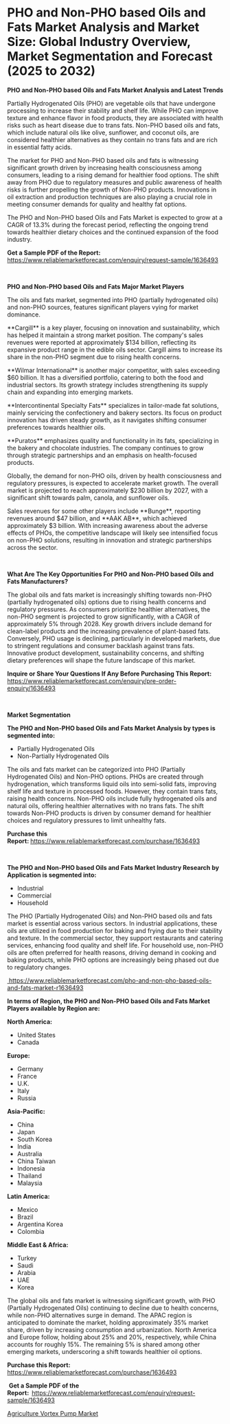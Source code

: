 <p><h1>PHO and Non-PHO based Oils and Fats Market Analysis and Market Size: Global Industry Overview, Market Segmentation and Forecast (2025 to 2032)</h1></p><p><strong>PHO and Non-PHO based Oils and Fats Market Analysis and Latest Trends</strong></p>
<p><p>Partially Hydrogenated Oils (PHO) are vegetable oils that have undergone processing to increase their stability and shelf life. While PHO can improve texture and enhance flavor in food products, they are associated with health risks such as heart disease due to trans fats. Non-PHO based oils and fats, which include natural oils like olive, sunflower, and coconut oils, are considered healthier alternatives as they contain no trans fats and are rich in essential fatty acids.</p><p>The market for PHO and Non-PHO based oils and fats is witnessing significant growth driven by increasing health consciousness among consumers, leading to a rising demand for healthier food options. The shift away from PHO due to regulatory measures and public awareness of health risks is further propelling the growth of Non-PHO products. Innovations in oil extraction and production techniques are also playing a crucial role in meeting consumer demands for quality and healthy fat options.</p><p>The PHO and Non-PHO based Oils and Fats Market is expected to grow at a CAGR of 13.3% during the forecast period, reflecting the ongoing trend towards healthier dietary choices and the continued expansion of the food industry.</p></p>
<p><strong>Get a Sample PDF of the Report:&nbsp;</strong> <a href="https://www.reliablemarketforecast.com/enquiry/request-sample/1636493?utm_campaign=3108&utm_medium=2&utm_source=Github&utm_content=ia&utm_term=23032025&utm_id=pho-and-non-pho-based-oils-and-fats">https://www.reliablemarketforecast.com/enquiry/request-sample/1636493</a></p>
<p>&nbsp;</p>
<p><strong>PHO and Non-PHO based Oils and Fats Major Market Players</strong></p>
<p><p>The oils and fats market, segmented into PHO (partially hydrogenated oils) and non-PHO sources, features significant players vying for market dominance. </p><p>**Cargill** is a key player, focusing on innovation and sustainability, which has helped it maintain a strong market position. The company's sales revenues were reported at approximately $134 billion, reflecting its expansive product range in the edible oils sector. Cargill aims to increase its share in the non-PHO segment due to rising health concerns.</p><p>**Wilmar International** is another major competitor, with sales exceeding $60 billion. It has a diversified portfolio, catering to both the food and industrial sectors. Its growth strategy includes strengthening its supply chain and expanding into emerging markets.</p><p>**Intercontinental Specialty Fats** specializes in tailor-made fat solutions, mainly servicing the confectionery and bakery sectors. Its focus on product innovation has driven steady growth, as it navigates shifting consumer preferences towards healthier oils.</p><p>**Puratos** emphasizes quality and functionality in its fats, specializing in the bakery and chocolate industries. The company continues to grow through strategic partnerships and an emphasis on health-focused products.</p><p>Globally, the demand for non-PHO oils, driven by health consciousness and regulatory pressures, is expected to accelerate market growth. The overall market is projected to reach approximately $230 billion by 2027, with a significant shift towards palm, canola, and sunflower oils.</p><p>Sales revenues for some other players include **Bunge**, reporting revenues around $47 billion, and **AAK AB**, which achieved approximately $3 billion. With increasing awareness about the adverse effects of PHOs, the competitive landscape will likely see intensified focus on non-PHO solutions, resulting in innovation and strategic partnerships across the sector.</p></p>
<p>&nbsp;</p>
<p><strong>What Are The Key Opportunities For PHO and Non-PHO based Oils and Fats Manufacturers?</strong></p>
<p><p>The global oils and fats market is increasingly shifting towards non-PHO (partially hydrogenated oils) options due to rising health concerns and regulatory pressures. As consumers prioritize healthier alternatives, the non-PHO segment is projected to grow significantly, with a CAGR of approximately 5% through 2028. Key growth drivers include demand for clean-label products and the increasing prevalence of plant-based fats. Conversely, PHO usage is declining, particularly in developed markets, due to stringent regulations and consumer backlash against trans fats. Innovative product development, sustainability concerns, and shifting dietary preferences will shape the future landscape of this market.</p></p>
<p><strong>Inquire or Share Your Questions If Any Before Purchasing This Report:</strong> <a href="https://www.reliablemarketforecast.com/enquiry/pre-order-enquiry/1636493?utm_campaign=3108&utm_medium=2&utm_source=Github&utm_content=ia&utm_term=23032025&utm_id=pho-and-non-pho-based-oils-and-fats">https://www.reliablemarketforecast.com/enquiry/pre-order-enquiry/1636493</a></p>
<p>&nbsp;</p>
<p><strong>Market Segmentation</strong></p>
<p><strong>The PHO and Non-PHO based Oils and Fats Market Analysis by types is segmented into:</strong></p>
<p><ul><li>Partially Hydrogenated Oils</li><li>Non-Partially Hydrogenated Oils</li></ul></p>
<p><p>The oils and fats market can be categorized into PHO (Partially Hydrogenated Oils) and Non-PHO options. PHOs are created through hydrogenation, which transforms liquid oils into semi-solid fats, improving shelf life and texture in processed foods. However, they contain trans fats, raising health concerns. Non-PHO oils include fully hydrogenated oils and natural oils, offering healthier alternatives with no trans fats. The shift towards Non-PHO products is driven by consumer demand for healthier choices and regulatory pressures to limit unhealthy fats.</p></p>
<p><strong>Purchase this Report:&nbsp;</strong><a href="https://www.reliablemarketforecast.com/purchase/1636493?utm_campaign=3108&utm_medium=2&utm_source=Github&utm_content=ia&utm_term=23032025&utm_id=pho-and-non-pho-based-oils-and-fats">https://www.reliablemarketforecast.com/purchase/1636493</a></p>
<p>&nbsp;</p>
<p><strong>The PHO and Non-PHO based Oils and Fats Market Industry Research by Application is segmented into:</strong></p>
<p><ul><li>Industrial</li><li>Commercial</li><li>Household</li></ul></p>
<p><p>The PHO (Partially Hydrogenated Oils) and Non-PHO based oils and fats market is essential across various sectors. In industrial applications, these oils are utilized in food production for baking and frying due to their stability and texture. In the commercial sector, they support restaurants and catering services, enhancing food quality and shelf life. For household use, non-PHO oils are often preferred for health reasons, driving demand in cooking and baking products, while PHO options are increasingly being phased out due to regulatory changes.</p></p>
<p><a href="https://www.reliablemarketforecast.com/pho-and-non-pho-based-oils-and-fats-market-r1636493?utm_campaign=3108&utm_medium=2&utm_source=Github&utm_content=ia&utm_term=23032025&utm_id=pho-and-non-pho-based-oils-and-fats">&nbsp;https://www.reliablemarketforecast.com/pho-and-non-pho-based-oils-and-fats-market-r1636493</a></p>
<p><strong>In terms of Region, the PHO and Non-PHO based Oils and Fats Market Players available by Region are:</strong></p>
<p>
    <p> <strong> North America: </strong>
        <ul>
            <li>United States</li>
            <li>Canada</li>
        </ul>
        </p> 
    <p> <strong> Europe: </strong>
        <ul>
            <li>Germany</li>
            <li>France</li>
            <li>U.K.</li>
            <li>Italy</li>
            <li>Russia</li>
        </ul>
        </p> 
    <p> <strong> Asia-Pacific: </strong>
        <ul>
            <li>China</li>
            <li>Japan</li>
            <li>South Korea</li>
            <li>India</li>
            <li>Australia</li>
            <li>China Taiwan</li>
            <li>Indonesia</li>
            <li>Thailand</li>
            <li>Malaysia</li>
        </ul>
        </p> 
    <p> <strong> Latin America: </strong>
        <ul>
            <li>Mexico</li>
            <li>Brazil</li>
            <li>Argentina Korea</li>
            <li>Colombia</li>
        </ul>
        </p> 
    <p> <strong> Middle East & Africa: </strong>
        <ul>
            <li>Turkey</li>
            <li>Saudi</li>
            <li>Arabia</li>
            <li>UAE</li>
            <li>Korea</li>
        </ul>
    </p>
    </p>
<p><p>The global oils and fats market is witnessing significant growth, with PHO (Partially Hydrogenated Oils) continuing to decline due to health concerns, while non-PHO alternatives surge in demand. The APAC region is anticipated to dominate the market, holding approximately 35% market share, driven by increasing consumption and urbanization. North America and Europe follow, holding about 25% and 20%, respectively, while China accounts for roughly 15%. The remaining 5% is shared among other emerging markets, underscoring a shift towards healthier oil options.</p></p>
<p><strong>Purchase this Report: </strong><a href="https://www.reliablemarketforecast.com/purchase/1636493?utm_campaign=3108&utm_medium=2&utm_source=Github&utm_content=ia&utm_term=23032025&utm_id=pho-and-non-pho-based-oils-and-fats">https://www.reliablemarketforecast.com/purchase/1636493</a></p>
<p>&nbsp;<strong>Get a Sample PDF of the Report:&nbsp;&nbsp;</strong><a href="https://www.reliablemarketforecast.com/enquiry/request-sample/1636493?utm_campaign=3108&utm_medium=2&utm_source=Github&utm_content=ia&utm_term=23032025&utm_id=pho-and-non-pho-based-oils-and-fats">https://www.reliablemarketforecast.com/enquiry/request-sample/1636493</a></p>
<p><strong></strong></p>
<p><p><a href="https://github.com/stickkinkel/Market-Research-Report-List-1/blob/main/agriculture-vortex-pump-market.md?utm_campaign=3108&utm_medium=2&utm_source=Github&utm_content=ia&utm_term=23032025&utm_id=pho-and-non-pho-based-oils-and-fats">Agriculture Vortex Pump Market</a></p></p>